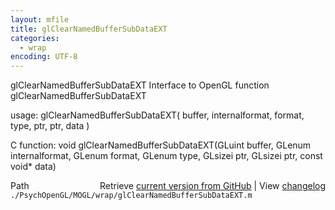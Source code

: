 ```yaml
---
layout: mfile
title: glClearNamedBufferSubDataEXT
categories:
  - wrap
encoding: UTF-8
---
```


glClearNamedBufferSubDataEXT  Interface to OpenGL function glClearNamedBufferSubDataEXT

usage:  glClearNamedBufferSubDataEXT( buffer, internalformat, format, type, ptr, ptr, data )

C function:  void glClearNamedBufferSubDataEXT(GLuint buffer, GLenum internalformat, GLenum format, GLenum type, GLsizei ptr, GLsizei ptr, const void\* data)


<div class="code_header" style="text-align:right;">
  <span style="float:left;">Path&nbsp;&nbsp;</span> <span class="counter">Retrieve <a href=
  "https://raw.github.com/Psychtoolbox-3/Psychtoolbox-3/beta/./PsychOpenGL/MOGL/wrap/glClearNamedBufferSubDataEXT.m">current version from GitHub</a> | View <a href=
  "https://github.com/Psychtoolbox-3/Psychtoolbox-3/commits/beta/./PsychOpenGL/MOGL/wrap/glClearNamedBufferSubDataEXT.m">changelog</a></span>
</div>
<div class="code">
  <code>./PsychOpenGL/MOGL/wrap/glClearNamedBufferSubDataEXT.m</code>
</div>
